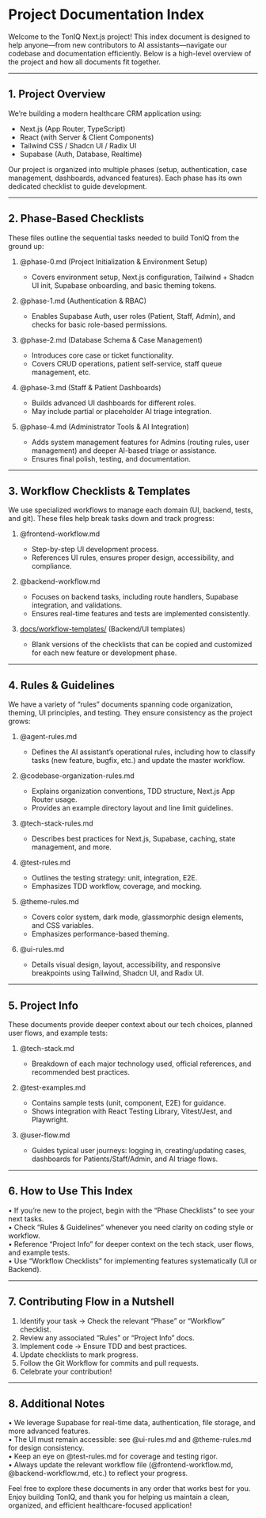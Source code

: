# Project Documentation Index

Welcome to the TonIQ Next.js project! This index document is designed to help anyone—from new contributors to AI assistants—navigate our codebase and documentation efficiently. Below is a high-level overview of the project and how all documents fit together.

---

## 1. Project Overview

We’re building a modern healthcare CRM application using:

- Next.js (App Router, TypeScript)
- React (with Server & Client Components)
- Tailwind CSS / Shadcn UI / Radix UI
- Supabase (Auth, Database, Realtime)

Our project is organized into multiple phases (setup, authentication, case management, dashboards, advanced features). Each phase has its own dedicated checklist to guide development.

---

## 2. Phase-Based Checklists

These files outline the sequential tasks needed to build TonIQ from the ground up:

1. @phase-0.md (Project Initialization & Environment Setup)

   - Covers environment setup, Next.js configuration, Tailwind + Shadcn UI init, Supabase onboarding, and basic theming tokens.

2. @phase-1.md (Authentication & RBAC)

   - Enables Supabase Auth, user roles (Patient, Staff, Admin), and checks for basic role-based permissions.

3. @phase-2.md (Database Schema & Case Management)

   - Introduces core case or ticket functionality.
   - Covers CRUD operations, patient self-service, staff queue management, etc.

4. @phase-3.md (Staff & Patient Dashboards)

   - Builds advanced UI dashboards for different roles.
   - May include partial or placeholder AI triage integration.

5. @phase-4.md (Administrator Tools & AI Integration)
   - Adds system management features for Admins (routing rules, user management) and deeper AI-based triage or assistance.
   - Ensures final polish, testing, and documentation.

---

## 3. Workflow Checklists & Templates

We use specialized workflows to manage each domain (UI, backend, tests, and git). These files help break tasks down and track progress:

1. @frontend-workflow.md

   - Step-by-step UI development process.
   - References UI rules, ensures proper design, accessibility, and compliance.

2. @backend-workflow.md

   - Focuses on backend tasks, including route handlers, Supabase integration, and validations.
   - Ensures real-time features and tests are implemented consistently.

3. [docs/workflow-templates/](./workflow-templates) (Backend/UI templates)
   - Blank versions of the checklists that can be copied and customized for each new feature or development phase.

---

## 4. Rules & Guidelines

We have a variety of “rules” documents spanning code organization, theming, UI principles, and testing. They ensure consistency as the project grows:

1. @agent-rules.md

   - Defines the AI assistant’s operational rules, including how to classify tasks (new feature, bugfix, etc.) and update the master workflow.

2. @codebase-organization-rules.md

   - Explains organization conventions, TDD structure, Next.js App Router usage.
   - Provides an example directory layout and line limit guidelines.

3. @tech-stack-rules.md

   - Describes best practices for Next.js, Supabase, caching, state management, and more.

4. @test-rules.md

   - Outlines the testing strategy: unit, integration, E2E.
   - Emphasizes TDD workflow, coverage, and mocking.

5. @theme-rules.md

   - Covers color system, dark mode, glassmorphic design elements, and CSS variables.
   - Emphasizes performance-based theming.

6. @ui-rules.md
   - Details visual design, layout, accessibility, and responsive breakpoints using Tailwind, Shadcn UI, and Radix UI.

---

## 5. Project Info

These documents provide deeper context about our tech choices, planned user flows, and example tests:

1. @tech-stack.md

   - Breakdown of each major technology used, official references, and recommended best practices.

2. @test-examples.md

   - Contains sample tests (unit, component, E2E) for guidance.
   - Shows integration with React Testing Library, Vitest/Jest, and Playwright.

3. @user-flow.md
   - Guides typical user journeys: logging in, creating/updating cases, dashboards for Patients/Staff/Admin, and AI triage flows.

---

## 6. How to Use This Index

• If you’re new to the project, begin with the “Phase Checklists” to see your next tasks.  
• Check “Rules & Guidelines” whenever you need clarity on coding style or workflow.  
• Reference “Project Info” for deeper context on the tech stack, user flows, and example tests.  
• Use “Workflow Checklists” for implementing features systematically (UI or Backend).

---

## 7. Contributing Flow in a Nutshell

1. Identify your task → Check the relevant “Phase” or “Workflow” checklist.
2. Review any associated “Rules” or “Project Info” docs.
3. Implement code → Ensure TDD and best practices.
4. Update checklists to mark progress.
5. Follow the Git Workflow for commits and pull requests.
6. Celebrate your contribution!

---

## 8. Additional Notes

• We leverage Supabase for real-time data, authentication, file storage, and more advanced features.  
• The UI must remain accessible: see @ui-rules.md and @theme-rules.md for design consistency.  
• Keep an eye on @test-rules.md for coverage and testing rigor.  
• Always update the relevant workflow file (@frontend-workflow.md, @backend-workflow.md, etc.) to reflect your progress.

Feel free to explore these documents in any order that works best for you. Enjoy building TonIQ, and thank you for helping us maintain a clean, organized, and efficient healthcare-focused application!
